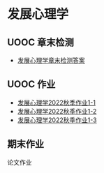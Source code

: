 # 发展心理学

## UOOC 章末检测

* [发展心理学章末检测答案](/data/uooc/发展心理学/发展心理学章末检测.docx)

## UOOC 作业

* [发展心理学2022秋季作业1-1](/data/uooc/发展心理学/发展心理学2022秋季作业1-1.docx)
* [发展心理学2022秋季作业1-2](/data/uooc/发展心理学/发展心理学2022秋季作业1-2.docx)
* [发展心理学2022秋季作业1-3](/data/uooc/发展心理学/发展心理学2022秋季作业1-3.docx)

## 期末作业

论文作业